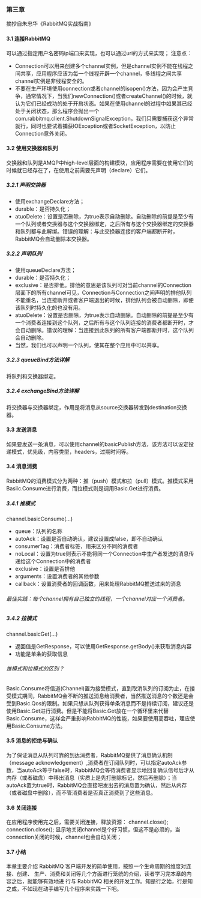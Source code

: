 
### 第三章
摘抄自朱忠华《RabbitMQ实战指南》
#### 3.1 连接RabbitMQ
可以通过指定用户名密码ip端口来实现，也可以通过uri的方式来实现；
注意点：
* Connection可以用来创建多个channel实例，但是channel实例不能在线程之间共享，应用程序应该为每一个线程开辟一个channel，多线程之间共享channel实例是非线程安全的。
* 不要在生产环境使用connection或者channel的isopen()方法，因为会产生竞争，通常情况下，当我们newConnection()或者createChannel()的时候，就认为它们已经成功的处于开启状态。如果在使用channel的过程中如果其已经处于关闭状态，那么程序会抛出一个com.rabbitmq.client.ShutdownSignalException，我们只需要捕获这个异常就行，同时也要试着捕获IOException或者SocketException，以防止Connection意外关闭。
#### 3.2 使用交换器和队列
交换器和队列是AMQP中high-level层面的构建模块，应用程序需要在使用它们的时候就已经存在了，在使用之前需要先声明（declare）它们。
#####  3.2.1 声明交换器
* 使用exchangeDeclare方法；
* durable：是否持久化；
* atuoDelete：设置是否删除，为true表示自动删除。自动删除的前提是至少有一个队列或者交换器与这个交换器绑定，之后所有与这个交换器绑定的交换器和队列都与此解绑。错误的理解：与此交换器连接的客户端都断开时，RabbitMQ会自动删除本交换器。
##### 3.2.2 声明队列
* 使用queueDeclare方法；
* durable：是否持久化；
* exclusive：是否排他。排他的意思是该队列可对当前channel的Connection层面下的所有channel可见，Connection与Connection之间声明的排他队列不能重名，当连接断开或者客户端退出的时候，排他队列会被自动删除，即便该队列时持久化的也没有用。
* atuoDelete：设置是否删除，为true表示自动删除。自动删除的前提是至少有一个消费者连接到这个队列，之后所有与这个队列连接的消费者都断开时，才会自动删除。错误的理解：当连接到此队列的所有客户端都断开时，这个队列会自动删除。
* 当然，我们也可以声明一个队列，使其在整个应用中可以共享。
##### 3.2.3 queueBind方法详解
将队列和交换器绑定。
##### 3.2.4 exchangeBind方法详解
将交换器与交换器绑定，作用是将消息从source交换器转发到destination交换器。
#### 3.3 发送消息
如果要发送一条消息，可以使用channel的basicPublish方法，该方法可以设定投递模式，优先级，内容类型，headers，过期时间等。
#### 3.4 消息消费
RabbitMQ的消费模式分为两种：推（push）模式和拉（pull）模式。推模式采用Basiic.Consume进行消费，而拉模式则是调用Basic.Get进行消费。
##### 3.4.1 推模式
channel.basicConsume(...)
* queue：队列的名称
* autoAck：设置是否自动确认，建议设置成false，即不自动确认
* consumerTag：消费者标签，用来区分不同的消费者
* noLocal：设置为true则表示不能将同一个Connection中生产者发送的消息传递给这个Connection中的消费者
* exclusive：设置是否排他
* arguments：设置消费者的其他参数
* callback：设置消费者的回调函数，用来处理RabbitMQ推送过来的消息
###### 最佳实践：每个channel拥有自己独立的线程，一个channel对应一个消费者。
##### 3.4.2 拉模式
channel.basicGet(...)
* 返回值是GetResponse，可以使用GetResponse.getBody()来获取消息内容
* 功能是单条的获取信息
###### 推模式和拉模式的区别？
Basic.Consume将信道(Channel)置为接受模式，直到取消队列的订阅为止，在接受模式期间，RabbitMQ会不断的推送消息给消费者，当然推送消息的个数还是会受到Basic.Qos的限制。如果只想从队列获得单条消息而不是持续订阅，建议还是使用Basic.Get进行消费。但是不能将Basic.Get放在一个循环里来代替Basic.Consume，这样会严重影响RabbitMQ的性能，如果要使用高吞吐，理应使用Basic.Consume方法。
#### 3.5 消息的拒绝与确认
为了保证消息从队列可靠的到达消费者，RabbitMQ提供了消息确认机制（message acknowledgement）,消费者在订阅队列时，可以指定autoAck参数，当autoAck等于false时，RabbitMQ会等待消费者显示地回复确认信号后才从内存（或者磁盘）中移出消息（实质上是先打删除标记，然后再删除）；当autoAck置为true时，RabbitMQ会直接吧发出去的消息置为确认，然后从内存（或者磁盘中删除），而不管消费者是否真正消费到了这些消息。
#### 3.6 关闭连接
在应用程序使用完之后，需要关闭连接，释放资源：
channel.close();
connection.close();
显示地关闭channel是个好习惯，但这不是必须的，当connection关闭的时候，channel也会自动关闭；
#### 3.7 小结
本章主要介绍 RabbitMQ 客户端开发的简单使用，按照一个生命周期的维度对连接、创建、 生产、消费和关闭等几个方面进行笼统的介绍，读者学习完本章的内容之后，就能够有效地进 行与 RabbitMQ 相关的开发工作。知是行之始，行是知之成，不如现在动手编写几个程序来实践一下吧。
	


